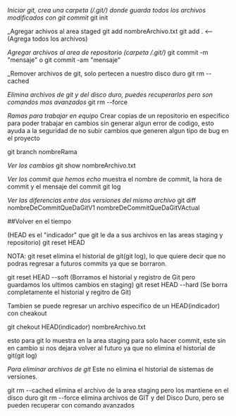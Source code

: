 _Iniciar git, crea una carpeta (/.git/) donde guarda todos los archivos modificados con git commit_
git init

_Agregar achivos al area staged
git add nombreArchivo.txt
git add . <-- (Agrega todos los archivos)

_Agregar archivos al area de repositorio (carpeta /.git/)_
git commit -m "mensaje"
o
git commit -am "mensaje"

_Remover archivos de git, solo pertecen a nuestro disco duro
git rm  --cached

_Elimina archivos de git y del disco duro, puedes recuperarlos pero son comandos mas avanzados_
git rm --force

_Ramas para trabajar en equipo_
Crear copias de un repositorio en especifico para poder trabajar en cambios sin generar algun error de codigo, esto ayuda a la seguridad de no subir cambios que generen algun tipo de bug en el proyecto

git branch nombreRama

_Ver los cambios_
git show nombreArchivo.txt

_Ver los commit que hemos echo_
muestra el nombre de commit, la hora de commit y el mensaje del commit
git log

_Ver las diferencias entre dos versiones del mismo archivo_
git diff nombreDeCommitQueDaGitV1 nombreDeCommitQueDaGitVActual

##Volver en el tiempo

(HEAD es el "indicador" que git le da a sus archivos en las areas staging y repositorio)
git reset HEAD 

NOTA: git reset elimina el historial de git(git log), lo que quiere decir que no podras regresar a futuros commits ya que se borraron.

git reset HEAD --soft (Borramos el historial y registro de Git pero guardamos los ultimos cambios en staging)
git reset HEAD --hard (Se borra completamente el historial y regitro de Git)

Tambien se puede regresar un archivo especifico de un HEAD(indicador) con cheakout

git chekout HEAD(indicador) nombreArchivo.txt

esto para git lo muestra en la area staging para solo hacer commit, este sin en cambio si nos dejara volver al futuro ya que no elimina el historial de git(git log)

_Para eliminar archivos de git_
Este no elimina el historial de sistemas de versiones.

git rm --cached elimina el archivo de la area staging pero los mantiene en el disco duro
git rm --force elimina archivos de GIT y del Disco Duro, pero se pueden recuperar con comando avanzados
